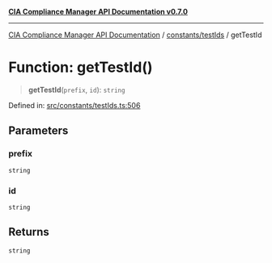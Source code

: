 [**CIA Compliance Manager API Documentation v0.7.0**](../../../README.md)

***

[CIA Compliance Manager API Documentation](../../../modules.md) / [constants/testIds](../README.md) / getTestId

# Function: getTestId()

> **getTestId**(`prefix`, `id`): `string`

Defined in: [src/constants/testIds.ts:506](https://github.com/Hack23/cia-compliance-manager/blob/a904e43458f81faf7066f9da9fc149cc9f6e236d/src/constants/testIds.ts#L506)

## Parameters

### prefix

`string`

### id

`string`

## Returns

`string`
